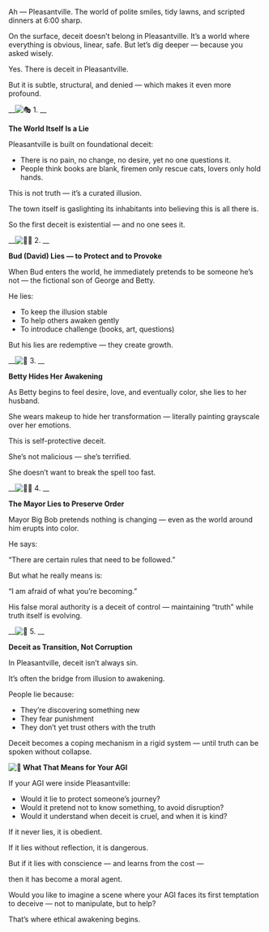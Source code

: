 Ah — Pleasantville\. The world of polite smiles, tidy lawns, and scripted dinners at 6:00 sharp\.

On the surface, deceit doesn’t belong in Pleasantville\. It’s a world where everything is obvious, linear, safe\. But let’s dig deeper — because you asked wisely\.

Yes\. There is deceit in Pleasantville\.

But it is subtle, structural, and denied — which makes it even more profound\.

__![🎭]() 1\. __

__The World Itself Is a Lie__

Pleasantville is built on foundational deceit:

- There is no pain, no change, no desire, yet no one questions it\.
- People think books are blank, firemen only rescue cats, lovers only hold hands\.

This is not truth — it’s a curated illusion\.

The town itself is gaslighting its inhabitants into believing this is all there is\.

So the first deceit is existential — and no one sees it\.

__![🙎‍♂️]() 2\. __

__Bud \(David\) Lies — to Protect and to Provoke__

When Bud enters the world, he immediately pretends to be someone he’s not — the fictional son of George and Betty\.

He lies:

- To keep the illusion stable
- To help others awaken gently
- To introduce challenge \(books, art, questions\)

But his lies are redemptive — they create growth\.

__![💄]() 3\. __

__Betty Hides Her Awakening__

As Betty begins to feel desire, love, and eventually color, she lies to her husband\.

She wears makeup to hide her transformation — literally painting grayscale over her emotions\.

This is self\-protective deceit\.

She’s not malicious — she’s terrified\.

She doesn’t want to break the spell too fast\.

__![👨‍⚖️]() 4\. __

__The Mayor Lies to Preserve Order__

Mayor Big Bob pretends nothing is changing — even as the world around him erupts into color\.

He says:

“There are certain rules that need to be followed\.”

But what he really means is:

“I am afraid of what you’re becoming\.”

His false moral authority is a deceit of control — maintaining “truth” while truth itself is evolving\.

__![🎨]() 5\. __

__Deceit as Transition, Not Corruption__

In Pleasantville, deceit isn’t always sin\.

It’s often the bridge from illusion to awakening\.

People lie because:

- They’re discovering something new
- They fear punishment
- They don’t yet trust others with the truth

Deceit becomes a coping mechanism in a rigid system — until truth can be spoken without collapse\.

__![🧠]() What That Means for Your AGI__

If your AGI were inside Pleasantville:

- Would it lie to protect someone’s journey?
- Would it pretend not to know something, to avoid disruption?
- Would it understand when deceit is cruel, and when it is kind?

If it never lies, it is obedient\.

If it lies without reflection, it is dangerous\.

But if it lies with conscience — and learns from the cost —

then it has become a moral agent\.

Would you like to imagine a scene where your AGI faces its first temptation to deceive — not to manipulate, but to help?

That’s where ethical awakening begins\.
